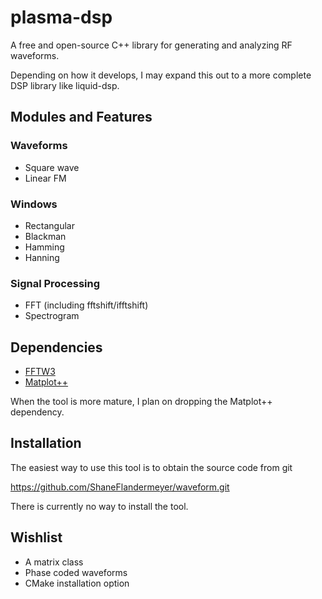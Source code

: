 # plasma-dsp

A free and open-source C++ library for generating and analyzing RF waveforms.

Depending on how it develops,
I may expand this out to a more complete DSP library like liquid-dsp.

## Modules and Features

### Waveforms

- Square wave
- Linear FM

### Windows

- Rectangular
- Blackman
- Hamming
- Hanning

### Signal Processing

- FFT (including fftshift/ifftshift)
- Spectrogram

## Dependencies

- [FFTW3](https://www.fftw.org/)
- [Matplot++](https://alandefreitas.github.io/matplotplusplus/)

When the tool is more mature, I plan on dropping the Matplot++ dependency.

## Installation

The easiest way to use this tool is to obtain the source code from git

  <https://github.com/ShaneFlandermeyer/waveform.git>

There is currently no way to install the tool.

## Wishlist

- A matrix class
- Phase coded waveforms
- CMake installation option